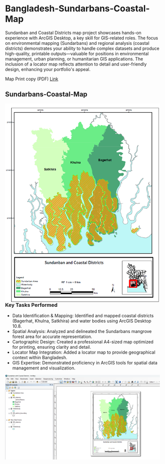 # Bangladesh-Sundarbans-Coastal-Map
Sundanban and Coastal Districts map project showcases hands-on experience with ArcGIS Desktop, a key skill for GIS-related roles. The focus on environmental mapping (Sundarbans) and regional analysis (coastal districts) demonstrates your ability to handle complex datasets and produce high-quality, printable outputs—valuable for positions in environmental management, urban planning, or humanitarian GIS applications. The inclusion of a locator map reflects attention to detail and user-friendly design, enhancing your portfolio's appeal.


 Map Print copy (PDF) [Link](https://github.com/maeshakib/z_resources/blob/a93f7e17908f76c55874046d0bedfd7702a2c757/Sundarbar%20with%20Coastal%20Districts.pdf)

## Sundarbans-Coastal-Map

<img align="left" alt="Home page | PBI" width="800px" src="https://github.com/maeshakib/z_resources/blob/2e21d8c512ee826ed204679b2ae94151ea8f91dc/Sundanban%20and%20Coastal%20Districts%20Map.png" /> <br>
<br>

 
### Key Tasks Performed
- Data Identification & Mapping: Identified and mapped coastal districts (Bagerhat, Khulna, Satkhira) and water bodies using ArcGIS Desktop 10.8.
- Spatial Analysis: Analyzed and delineated the Sundarbans mangrove forest area for accurate representation.
- Cartographic Design: Created a professional A4-sized map optimized for printing, ensuring clarity and detail.
- Locator Map Integration: Added a locator map to provide geographical context within Bangladesh.
- GIS Expertise: Demonstrated proficiency in ArcGIS tools for spatial data management and visualization.
 
 <img align="left" alt="Home page | PBI" width="1000px" src="https://github.com/maeshakib/z_resources/blob/a406d13e549790c248c0d5513d8ec47b7b3b7ce2/Environment%20for%20Map.png" /> <br>
<br>
 
